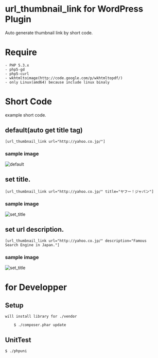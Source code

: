 # url_thumbnail_link for WordPress Plugin

Auto generate thumbnail link by short code.

# Require

    - PHP 5.3.x
    - php5-gd
    - php5-curl
    - wkhtmltoimage(http://code.google.com/p/wkhtmltopdf/)
    - only Linux(amd64) because include linux binaly

# Short Code

example short code. 

## default(auto get title tag)

    [url_thumbnail_link url="http://yahoo.co.jp/"]

### sample image

![default](https://raw.github.com/hirocaster/url_thumbnail_link/master/example/images/example_default.png)
    
## set title.

    [url_thumbnail_link url="http://yahoo.co.jp/" title="ヤフー！ジャパン"]

### sample image

![set_title](https://raw.github.com/hirocaster/url_thumbnail_link/master/example/images/example_set_title.png)

## set url description.

    [url_thumbnail_link url="http://yahoo.co.jp/" description="Famous Search Engine in Japan."]

### sample image

![set_title](https://raw.github.com/hirocaster/url_thumbnail_link/master/example/images/example_set_description.png)

# for Developper

## Setup

    will install library for ./vendor
    
        $ ./composer.phar update
    
## UnitTest

    $ ./phpuni
